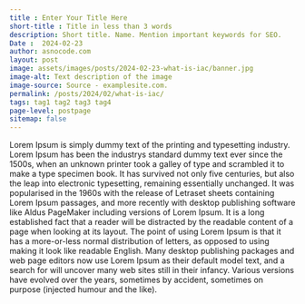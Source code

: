 ```yaml
---
title : Enter Your Title Here
short-title : Title in less than 3 words
description: Short title. Name. Mention important keywords for SEO.
Date :  2024-02-23
author: asnocode.com
layout: post
image: assets/images/posts/2024-02-23-what-is-iac/banner.jpg
image-alt: Text description of the image
image-source: Source - examplesite.com.
permalink: /posts/2024/02/what-is-iac/
tags: tag1 tag2 tag3 tag4
page-level: postpage
sitemap: false
---
```

 
<!-- Add images to assets/images/posts/2024-02-23-what-is-iac -->
<!-- Body of your blog post goes here -->
Lorem Ipsum is simply dummy text of the printing and typesetting industry. Lorem Ipsum has been the industrys standard dummy text ever since the 1500s, when an unknown printer took a galley of type and scrambled it to make a type specimen book. It has survived not only five centuries, but also the leap into electronic typesetting, remaining essentially unchanged. It was popularised in the 1960s with the release of Letraset sheets containing Lorem Ipsum passages, and more recently with desktop publishing software like Aldus PageMaker including versions of Lorem Ipsum. It is a long established fact that a reader will be distracted by the readable content of a page when looking at its layout. The point of using Lorem Ipsum is that it has a more-or-less normal distribution of letters, as opposed to using making it look like readable English. Many desktop publishing packages and web page editors now use Lorem Ipsum as their default model text, and a search for will uncover many web sites still in their infancy. Various versions have evolved over the years, sometimes by accident, sometimes on purpose (injected humour and the like).

